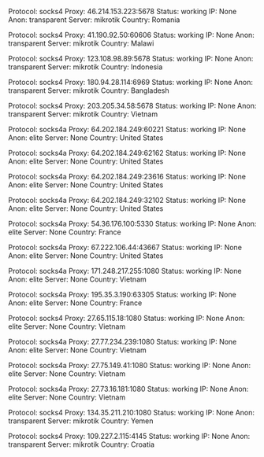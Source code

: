 Protocol: socks4
Proxy: 46.214.153.223:5678
Status: working
IP: None
Anon: transparent
Server: mikrotik
Country: Romania

Protocol: socks4
Proxy: 41.190.92.50:60606
Status: working
IP: None
Anon: transparent
Server: mikrotik
Country: Malawi

Protocol: socks4
Proxy: 123.108.98.89:5678
Status: working
IP: None
Anon: transparent
Server: mikrotik
Country: Indonesia

Protocol: socks4
Proxy: 180.94.28.114:6969
Status: working
IP: None
Anon: transparent
Server: mikrotik
Country: Bangladesh

Protocol: socks4
Proxy: 203.205.34.58:5678
Status: working
IP: None
Anon: transparent
Server: mikrotik
Country: Vietnam

Protocol: socks4a
Proxy: 64.202.184.249:60221
Status: working
IP: None
Anon: elite
Server: None
Country: United States

Protocol: socks4a
Proxy: 64.202.184.249:62162
Status: working
IP: None
Anon: elite
Server: None
Country: United States

Protocol: socks4a
Proxy: 64.202.184.249:23616
Status: working
IP: None
Anon: elite
Server: None
Country: United States

Protocol: socks4a
Proxy: 64.202.184.249:32102
Status: working
IP: None
Anon: elite
Server: None
Country: United States

Protocol: socks4a
Proxy: 54.36.176.100:5330
Status: working
IP: None
Anon: elite
Server: None
Country: France

Protocol: socks4a
Proxy: 67.222.106.44:43667
Status: working
IP: None
Anon: elite
Server: None
Country: United States

Protocol: socks4a
Proxy: 171.248.217.255:1080
Status: working
IP: None
Anon: elite
Server: None
Country: Vietnam

Protocol: socks4a
Proxy: 195.35.3.190:63305
Status: working
IP: None
Anon: elite
Server: None
Country: France

Protocol: socks4
Proxy: 27.65.115.18:1080
Status: working
IP: None
Anon: elite
Server: None
Country: Vietnam

Protocol: socks4a
Proxy: 27.77.234.239:1080
Status: working
IP: None
Anon: elite
Server: None
Country: Vietnam

Protocol: socks4a
Proxy: 27.75.149.41:1080
Status: working
IP: None
Anon: elite
Server: None
Country: Vietnam

Protocol: socks4a
Proxy: 27.73.16.181:1080
Status: working
IP: None
Anon: elite
Server: None
Country: Vietnam

Protocol: socks4
Proxy: 134.35.211.210:1080
Status: working
IP: None
Anon: transparent
Server: mikrotik
Country: Yemen

Protocol: socks4
Proxy: 109.227.2.115:4145
Status: working
IP: None
Anon: transparent
Server: mikrotik
Country: Croatia

